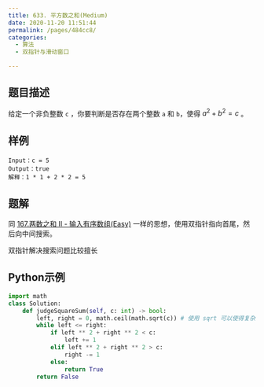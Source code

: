 ```yaml
---
title: 633. 平方数之和(Medium)
date: 2020-11-20 11:51:44
permalink: /pages/484cc8/
categories: 
  - 算法
  - 双指针与滑动窗口

---
```


## 题目描述

给定一个非负整数 `c` ，你要判断是否存在两个整数 `a` 和 `b`，使得 $a^2 + b^2 = c$ 。

## 样例

```
Input：c = 5
Output：true
解释：1 * 1 + 2 * 2 = 5
```

## 题解

同 [167.两数之和 II - 输入有序数组(Easy)](/pages/3f67ef/) 一样的思想，使用双指针指向首尾，然后向中间搜索。

双指针解决搜索问题比较擅长

## Python示例

```python
import math
class Solution:
    def judgeSquareSum(self, c: int) -> bool:
        left, right = 0, math.ceil(math.sqrt(c)) # 使用 sqrt 可以使得复杂度降低为 O(sqrt(n))
        while left <= right:
            if left ** 2 + right ** 2 < c:
                left += 1
            elif left ** 2 + right ** 2 > c:
                right -= 1
            else:
                return True 
        return False 
```

